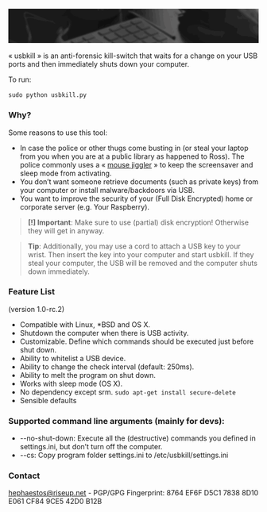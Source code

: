 ![usbkill](Resources/USBKillBanner.gif)

« usbkill » is an anti-forensic kill-switch that waits for a change on your USB ports and then immediately shuts down your computer.

To run:

```shell
sudo python usbkill.py
```

### Why?

Some reasons to use this tool:

- In case the police or other thugs come busting in (or steal your laptop from you when you are at a public library as happened to Ross). The police commonly uses a « [mouse jiggler](http://www.amazon.com/Cru-dataport-Jiggler-Automatic-keyboard-Activity/dp/B00MTZY7Y4/ref=pd_bxgy_pc_text_y/190-3944818-7671348) » to keep the screensaver and sleep mode from activating.
- You don’t want someone retrieve documents (such as private keys) from your computer or install malware/backdoors via USB.
- You want to improve the security of your (Full Disk Encrypted) home or corporate server (e.g. Your Raspberry).

> **[!] Important**: Make sure to use (partial) disk encryption! Otherwise they will get in anyway.

> **Tip**: Additionally, you may use a cord to attach a USB key to your wrist. Then insert the key into your computer and start usbkill. If they steal your computer, the USB will be removed and the computer shuts down immediately.

### Feature List
(version 1.0-rc.2)
- Compatible with Linux, *BSD and OS X.
- Shutdown the computer when there is USB activity.
- Customizable. Define which commands should be executed just before shut down.
- Ability to whitelist a USB device.
- Ability to change the check interval (default: 250ms).
- Ability to melt the program on shut down.
- Works with sleep mode (OS X).
- No dependency except srm. ```sudo apt-get install secure-delete```
- Sensible defaults


### Supported command line arguments (mainly for devs):

- --no-shut-down: Execute all the (destructive) commands you defined in settings.ini, but don’t turn off the computer.
- --cs: Copy program folder settings.ini to /etc/usbkill/settings.ini

### Contact

[hephaestos@riseup.net](mailto:hephaestos@riseup.net) - PGP/GPG Fingerprint: 8764 EF6F D5C1 7838 8D10 E061 CF84 9CE5 42D0 B12B


